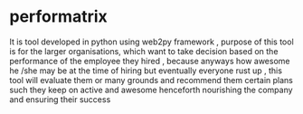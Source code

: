 performatrix
============

It is tool developed in python using web2py framework , purpose of this tool is for the larger organisations, which want to take decision based on the performance of the employee they hired , because anyways how awesome he /she may be at the time of hiring but eventually everyone rust up , this tool will evaluate them or many grounds and recommend them certain plans such they keep on active and awesome henceforth nourishing the company and ensuring their success
